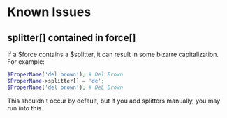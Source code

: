 # Known Issues

splitter[] contained in force[]
-------------------------------
If a $force contains a $splitter, it can result in some bizarre capitalization.
For example:
```php
$ProperName('del brown'); # Del Brown
$ProperName->splitter[] = 'de';
$ProperName('del brown'); # DeL Brown
```
This shouldn't occur by default, but if you add splitters manually, you may
run into this.
